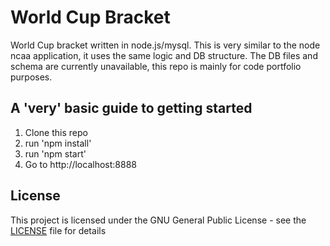 # World Cup Bracket

World Cup bracket written in node.js/mysql. This is very similar to the node ncaa application, it uses the same logic and DB structure. The DB files and schema are currently unavailable, this repo is mainly for code portfolio purposes.

## A 'very' basic guide to getting started

1. Clone this repo
2. run 'npm install'
3. run 'npm start'
4. Go to http://localhost:8888 

## License

This project is licensed under the GNU General Public License - see the [LICENSE](LICENSE) file for details

